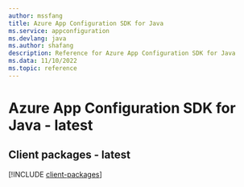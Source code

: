 ```yaml
---
author: mssfang
title: Azure App Configuration SDK for Java
ms.service: appconfiguration
ms.devlang: java
ms.author: shafang
description: Reference for Azure App Configuration SDK for Java
ms.data: 11/10/2022
ms.topic: reference
---
```

# Azure App Configuration SDK for Java - latest

## Client packages - latest
[!INCLUDE [client-packages](app-configuration-client-index.md)]